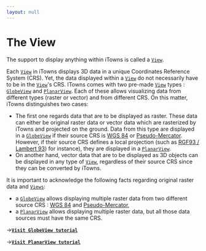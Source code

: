 ```yaml
---
layout: null
---
```


# The View

The support to display anything within iTowns is called a [`View`][view].

Each [`View`][view] in iTowns displays 3D data in a unique Coordinates Reference
System (CRS). Yet, the data displayed within a [`View`][view] do not necessarily
have to be in the [`View`][view]'s CRS. ITowns comes with two pre-made
[`View`][view] types : [`GlobeView`][globeview] and [`PlanarView`][planarview].
Each of these allows visualizing data from different types (raster or vector)
and from different CRS. On this matter, iTowns distinguishes two cases:

- The first one regards data that are to be displayed as raster. These data can
  either be original raster data or vector data which are rasterized by iTowns
  and projected on the ground. Data from this type are displayed in a
  [`GlobeView`][globeview] if their source CRS is [WGS 84][epsg4326] or
  [Pseudo-Mercator][epsg3857]. However, if their source CRS defines a local
  projection (such as [RGF93 / Lambert 93][epsg2154]) for instance), they are
  displayed in a [`PlanarView`][planarview].
- On another hand, vector data that are to be displayed as 3D objects can be
  displayed in any type of [`View`][view], regardless of their source CRS since
  they can be converted by iTowns.

It is important to acknowledge the following facts regarding original raster
data and [`Views`][view]:

- a [`GlobeView`][globeview] allows displaying multiple raster data from two
  different source CRS : [WGS 84][epsg4326] and [Pseudo-Mercator][epsg3857],
- a [`PlanarView`][planarview] allows displaying multiple raster data, but all
  those data sources must have the same CRS.

&rarr;[**`Visit GlobeView tutorial`**][tutoglobe]

&rarr;[**`Visit PlanarView tutorial`**][tutoplanar]


[view]: https://www.itowns-project.org/itowns/docs/#api/View/View
[globeview]: https://www.itowns-project.org/itowns/docs/#api/View/GlobeView
[planarview]: https://www.itowns-project.org/itowns/docs/#api/View/PlanarView

[epsg4326]: https://epsg.io/4326
[epsg3857]: https://epsg.io/3857
[epsg2154]: https://epsg.io/2154

[tutoglobe]: https://www.itowns-project.org/itowns/docs/#tutorials/Raster-data-WGS84
[tutoplanar]: https://www.itowns-project.org/itowns/docs/#tutorials/Raster-data-Lambert93

